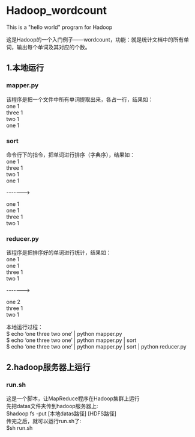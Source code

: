 # Hadoop_wordcount
This is a  "hello world" program for Hadoop

这是Hadoop的一个入门例子——wordcount，功能：就是统计文档中的所有单词，输出每个单词及其对应的个数。

1.本地运行
------------------------
### mapper.py
该程序是把一个文件中所有单词提取出来，各占一行，结果如：  
one 1  
three 1  
two 1  
one 1  

### sort  
命令行下的指令，把单词进行排序（字典序），结果如：  
one 1  
three 1  
two 1  
one 1  
  
------->  

one 1  
one 1  
three 1  
two 1 

### reducer.py  
该程序是把排序好的单词进行统计，结果如：  
one 1  
one 1  
three 1  
two 1  

------->  

one 2  
three 1  
two 1  

本地运行过程：  
$ echo ‘one three two one’ | python mapper.py  
$ echo ‘one three two one’ | python mapper.py | sort   
$ echo ‘one three two one’ | python mapper.py | sort | python reducer.py



2.hadoop服务器上运行
------------------------
### run.sh    
这是一个脚本，让MapReduce程序在Hadoop集群上运行  
先把datas文件夹传到hadoop服务器上:  
$hadoop fs -put   [本地datas路径]   [HDFS路径]  
传完之后，就可以运行run.sh了:  
$sh run.sh
